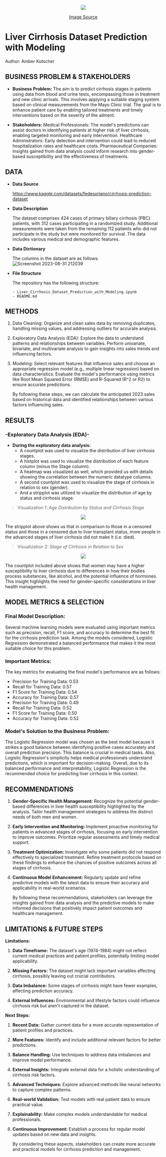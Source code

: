 <p align = "center"> 
  <img src = "https://github.com/A-Kutscher/Liver-Cirrhosis-Dataset-Prediction-with-Modeling/assets/135680202/7b3cc38a-fdcb-4c3c-9c9c-9d7cd5f07310">
</p>
<p align = "center"> <a href="https://news.llu.edu/health-wellness/three-hidden-signs-you-may-have-liver-damage">Image Source</a></center> </p>

# **Liver Cirrhosis Dataset Prediction with Modeling**
Author: Amber Kutscher

## **BUSINESS PROBLEM & STAKEHOLDERS**
- **Business Problem:** 
The aim is to predict cirrhosis stages in patients using data from blood and urine tests, encompassing those in treatment and new clinic arrivals. This involves applying a suitable staging system based on clinical measurements from the Mayo Clinic trial. The goal is to enhance patient care by enabling tailored treatments and timely interventions based on the severity of the ailment.

- **Stakeholders:**
Medical Professionals: The model's predictions can assist doctors in identifying patients at higher risk of liver cirrhosis, enabling targeted monitoring and early intervention.
Healthcare Administrators: Early detection and intervention could lead to reduced hospitalization rates and healthcare costs.
Pharmaceutical Companies: Insights gained from data analysis could inform research into gender-based susceptibility and the effectiveness of treatments.

## **DATA**
- **Data Source**

    https://www.kaggle.com/datasets/fedesoriano/cirrhosis-prediction-dataset

- **Data Description**

    The dataset comprises 424 cases of primary biliary cirrhosis (PBC) patients, with 312 cases participating in a randomized study. Additional measurements were taken from the remaining 112 patients who did not participate in the study but were monitored for survival. The data includes various medical and demographic features.
    
- **Data Dictionary**

    The columns in the dataset are as follows:
    ![Screenshot 2023-08-31 212039](https://github.com/A-Kutscher/Project-2/assets/135680202/f773681c-c2ca-473d-af88-2aa0ef5c3f6e)

- **File Structure**

    The repository has the following structure:
    ```
    - Liver_Cirrhosis_Dataset_Prediction_with_Modeling.ipynb
    - README.md
    ```

## **METHODS**

1. Data Cleaning:
Organize and clean sales data by removing duplicates, handling missing values, and addressing outliers for accurate analysis.

2. Exploratory Data Analysis (EDA):
Explore the data to understand patterns and relationships between variables. Perform univariate, bivariate, and multivariate analysis to gain insights into sales trends and influencing factors.

3. Modeling:
Select relevant features that influence sales and choose an appropriate regression model (e.g., multiple linear regression) based on data characteristics. Evaluate the model's performance using metrics like Root Mean Squared Error (RMSE) and R-Squared (R^2 or R2) to ensure accurate predictions.

    By following these steps, we can calculate the anticipated 2023 sales based on historical data and identified relationships between various factors influencing sales.

## **RESULTS**

### -Exploratory Data Analysis (EDA)-

- **During the exploratory data analysis:**
  - A countplot was used to visualize the distribution of liver cirrhosis stages. 
  - A histplot was used to visualize the distribution of each feature column (minus the Stage column). 
  - A heatmap was visualized as well, which provided us with details showing the correlation between the numeric datatype columns.
  - A second countplot was used to visualize the stage of cirrhosis in relation to sex (gender).
  - And a stripplot was utilized to visualize the distribution of age by status and cirrhosis stage.
  
> Visualization 1: *Age Distribution by Status and Cirrhosis Stage* 
<p align = "center"> 
  <img src = "https://github.com/A-Kutscher/Project-2/assets/135680202/1c2009b4-bef0-401a-a4f7-3f00a484d183">

  The stripplot above shows us that in comparison to those in a censored status and those in a censored due to liver transplant status, more people in the advanced stages of liver cirrhosis did not make it (i.e. died).

> Visualization 2: *Stage of Cirrhosis in Relation to Sex* 
<p align = "center">
  <img src = "https://github.com/A-Kutscher/Project-2/assets/135680202/9c6eae73-41e7-4c65-9f45-af24def655c9">
</p>

  The countplot included above shows that women may have a higher susceptibility to liver cirrhosis due to differences in how their bodies process substances, like alcohol, and the potential influence of hormones. This insight highlights the need for gender-specific considerations in liver health management. 

## **MODEL METRICS & SELECTION**

### Final Model Description:

Several machine learning models were evaluated using important metrics such as precision, recall, F1 score, and accuracy to determine the best fit for the cirrhosis prediction task. Among the models considered, Logistic Regression demonstrated a balanced performance that makes it the most suitable choice for this problem.

### Important Metrics:

The key metrics for evaluating the final model's performance are as follows:
  - Precision for Training Data: 0.53
  - Recall for Training Data: 0.57
  - F1 Score for Training Data: 0.54
  - Accuracy for Training Data: 0.57
  - Precision for Training Data: 0.49
  - Recall for Training Data: 0.52
  - F1 Score for Training Data: 0.50
  - Accuracy for Training Data: 0.52

### Model's Solution to the Business Problem:

The Logistic Regression model was chosen as the best model because it strikes a good balance between identifying positive cases accurately and overall prediction precision. This balance is crucial in medical tasks. Also, Logistic Regression's simplicity helps medical professionals understand predictions, which is important for decision-making. Overall, due to its balanced performance and interpretability, Logistic Regression is the recommended choice for predicting liver cirrhosis in this context.

## **RECOMMENDATIONS**

1. **Gender-Specific Health Management:** Recognize the potential gender-based differences in liver health susceptibility highlighted by the analysis. Tailor health management strategies to address the distinct needs of both men and women.
2. **Early Intervention and Monitoring:** Implement proactive monitoring for patients in advanced stages of cirrhosis, focusing on early intervention to improve outcomes. Prioritize regular assessments and timely medical support.
3. **Treatment Optimization:** Investigate why some patients did not respond effectively to specialized treatment. Refine treatment protocols based on these findings to enhance the chances of positive outcomes across all stages of cirrhosis.
4. **Continuous Model Enhancement:** Regularly update and refine predictive models with the latest data to ensure their accuracy and applicability in real-world scenarios.

   By following these recommendations, stakeholders can leverage the insights gained from data analysis and the predictive models to make informed decisions that positively impact patient outcomes and healthcare management.

## **LIMITATIONS & FUTURE STEPS**

**Limitations:**

1. **Data Timeframe:** The dataset's age (1974-1984) might not reflect current medical practices and patient profiles, potentially limiting model applicability.

2. **Missing Factors:** The dataset might lack important variables affecting cirrhosis, possibly leaving out crucial contributors.

3. **Data Imbalance:** Some stages of cirrhosis might have fewer examples, affecting prediction accuracy.

4. **External Influences:** Environmental and lifestyle factors could influence cirrhosis risk but aren't captured in the dataset.

**Next Steps:**

1. **Recent Data:** Gather current data for a more accurate representation of patient profiles and practices.

2. **More Features:** Identify and include additional relevant factors for better predictions.

3. **Balance Handling:** Use techniques to address data imbalances and improve model performance.

4. **External Insights:** Integrate external data for a holistic understanding of cirrhosis risk factors.

5. **Advanced Techniques:** Explore advanced methods like neural networks to capture complex patterns.

6. **Real-world Validation:** Test models with real patient data to ensure practical value.

7. **Explainability:** Make complex models understandable for medical professionals.

8. **Continuous Improvement:** Establish a process for regular model updates based on new data and insights.

    By considering these aspects, stakeholders can create more accurate and practical models for cirrhosis prediction and management.
